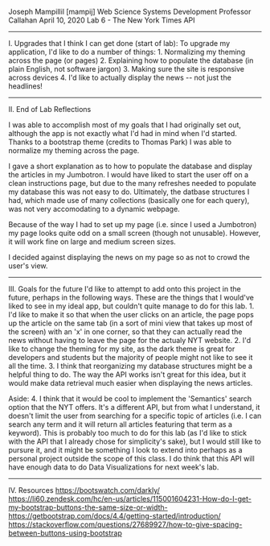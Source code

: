 Joseph Mampillil [mampij]
Web Science Systems Development
Professor Callahan
April 10, 2020
Lab 6 - The New York Times API

--------------------------------------------------------------------------------

I. Upgrades that I think I can get done (start of lab):
  To upgrade my application, I'd like to do a number of things:
    1. Normalizing my theming across the page (or pages)
    2. Explaining how to populate the database (in plain English, not software jargon)
    3. Making sure the site is responsive across devices
    4. I'd like to actually display the news -- not just the headlines!

--------------------------------------------------------------------------------

II. End of Lab Reflections

  I was able to accomplish most of my goals that I had originally set out, although the app is not exactly what I'd had in mind when I'd started. Thanks to a bootstrap theme (credits to Thomas Park) I was able to normalize my theming across the page.

  I gave a short explanation as to how to populate the database and display the articles in my Jumbotron. I would have liked to start the user off on a clean instructions page, but due to the many refreshes needed to populate my database this was not easy to do. Ultimately, the datbase structures I had, which made use of many collections (basically one for each query), was not very accomodating to a dynamic webpage.

  Because of the way I had to set up my page (i.e. since I used a Jumbotron) my page looks quite odd on a small screen (though not unusable). However, it will work fine on large and medium screen sizes.

  I decided against displaying the news on my page so as not to crowd the user's view.

--------------------------------------------------------------------------------

III. Goals for the future
  I'd like to attempt to add onto this project in the future, perhaps in the following ways. These are the things that I would've liked to see in my ideal app, but couldn't quite manage to do for this lab.
    1. I'd like to make it so that when the user clicks on an article, the page pops up the article on the same tab (in a sort of mini view that takes up most of the screen) with an 'x' in one corner, so that they can actually read the news without having to leave the page for the actualy NYT website.
    2. I'd like to change the theming for my site, as the dark theme is great for developers and students but the majority of people might not like to see it all the time.
    3. I think that reorganizing my database structures might be a helpful thing to do. The way the API works isn't great for this idea, but it would make data retrieval much easier when displaying the news articles.

  Aside:
    4. I think that it would be cool to implement the 'Semantics' search option that the NYT offers. It's a different API, but from what I understand, it doesn't limit the user from searching for a specific topic of articles (i.e. I can search any term and it will return all articles featuring that term as a keyword). This is probably too much to do for this lab (as I'd like to stick with the API that I already chose for simplicity's sake), but I would still like to pursure it, and it might be something I look to extend into perhaps as a personal project outside the scope of this class. I do think that this API will have enough data to do Data Visualizations for next week's lab.

--------------------------------------------------------------------------------

IV. Resources
https://bootswatch.com/darkly/
https://li60.zendesk.com/hc/en-us/articles/115001604231-How-do-I-get-my-bootstrap-buttons-the-same-size-or-width-
https://getbootstrap.com/docs/4.4/getting-started/introduction/
https://stackoverflow.com/questions/27689927/how-to-give-spacing-between-buttons-using-bootstrap